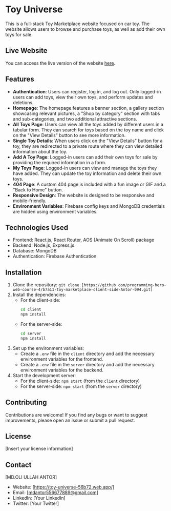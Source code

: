 # Toy Universe

This is a full-stack Toy Marketplace website focused on car toy. The website allows users to browse and purchase toys, as well as add their own toys for sale.

## Live Website

You can access the live version of the website [here](https://toy-universe-56b72.web.app/).

## Features

- **Authentication**: Users can register, log in, and log out. Only logged-in users can add toys, view their own toys, and perform updates and deletions.
- **Homepage**: The homepage features a banner section, a gallery section showcasing relevant pictures, a "Shop by category" section with tabs and sub-categories, and two additional attractive sections.
- **All Toys Page**: Users can view all the toys added by different users in a tabular form. They can search for toys based on the toy name and click on the "View Details" button to see more information.
- **Single Toy Details**: When users click on the "View Details" button for a toy, they are redirected to a private route where they can view detailed information about the toy.
- **Add A Toy Page**: Logged-in users can add their own toys for sale by providing the required information in a form.
- **My Toys Page**: Logged-in users can view and manage the toys they have added. They can update the toy information and delete their own toys.
- **404 Page**: A custom 404 page is included with a fun image or GIF and a "Back to Home" button.
- **Responsive Design**: The website is designed to be responsive and mobile-friendly.
- **Environment Variables**: Firebase config keys and MongoDB credentials are hidden using environment variables.

## Technologies Used

- Frontend: React.js, React Router, AOS (Animate On Scroll) package
- Backend: Node.js, Express.js
- Database: MongoDB
- Authentication: Firebase Authentication


## Installation

1. Clone the repository: `git clone [https://github.com/programming-hero-web-course-4/b7a11-toy-marketplace-client-side-Antor-094.git]`
2. Install the dependencies:
   - For the client-side:
     ```bash
     cd client
     npm install
     ```
   - For the server-side:
     ```bash
     cd server
     npm install
     ```
3. Set up the environment variables:
   - Create a `.env` file in the `client` directory and add the necessary environment variables for the frontend.
   - Create a `.env` file in the `server` directory and add the necessary environment variables for the backend.
4. Start the development server:
   - For the client-side: `npm start` (from the `client` directory)
   - For the server-side: `npm start` (from the `server` directory)

## Contributing

Contributions are welcome! If you find any bugs or want to suggest improvements, please open an issue or submit a pull request.

## License

[Insert your license information]

## Contact

[MD.OLI ULLAH ANTOR]
- Website: [https://toy-universe-56b72.web.app/]
- Email: [mdantor556677889@gmail.com]
- LinkedIn: [Your LinkedIn]
- Twitter: [Your Twitter]